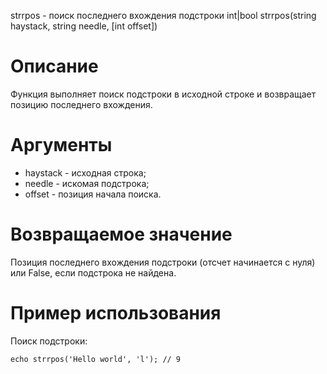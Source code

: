 strrpos - поиск последнего вхождения подстроки
    int|bool strrpos(string haystack, string needle, [int offset])

Описание
========

Функция выполняет поиск подстроки в исходной строке и возвращает позицию последнего вхождения.

Аргументы
=========

* haystack - исходная строка;
* needle - искомая подстрока;
* offset - позиция начала поиска.

Возвращаемое значение
=====================

Позиция последнего вхождения подстроки (отсчет начинается с нуля) или False, если подстрока не найдена.

Пример использования
====================

Поиск подстроки:

    echo strrpos('Hello world', 'l'); // 9

